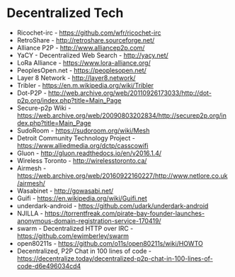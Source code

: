 # Decentralized Tech

* Ricochet-irc - https://github.com/wfr/ricochet-irc
* RetroShare - http://retroshare.sourceforge.net/
* Alliance P2P - http://www.alliancep2p.com/
* YaCY - Decentralized Web Search - http://yacy.net/
* LoRa Alliance - https://www.lora-alliance.org/
* PeoplesOpen.net - https://peoplesopen.net/
* Layer 8 Network - http://layer8.network/
* Tribler - https://en.m.wikipedia.org/wiki/Tribler
* Dot-P2P - http://web.archive.org/web/20110926173033/http://dot-p2p.org/index.php?title=Main_Page
* Secure-p2p Wiki - https://web.archive.org/web/20090803202834/http://securep2p.org/index.php?title=Main_Page
* SudoRoom - https://sudoroom.org/wiki/Mesh
* Detroit Community Technology Project - https://www.alliedmedia.org/dctp/casscowifi
* Gluon - http://gluon.readthedocs.io/en/v2016.1.4/
* Wireless Toronto - http://wirelesstoronto.ca/
* Airmesh - https://web.archive.org/web/20160922160227/http://www.netlore.co.uk/airmesh/
* Wasabinet - http://gowasabi.net/
* Guifi - https://en.wikipedia.org/wiki/Guifi.net
* underdark-android - https://github.com/udark/underdark-android
* NJILLA - https://torrentfreak.com/pirate-bay-founder-launches-anonymous-domain-registration-service-170419/
* swarm - Decentralized HTTP over IRC - https://github.com/ewimberley/swarm
* open80211s - https://github.com/o11s/open80211s/wiki/HOWTO
* Decentralized, P2P Chat in 100 lines of code - https://decentralize.today/decentralized-p2p-chat-in-100-lines-of-code-d6e496034cd4